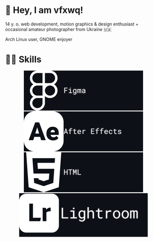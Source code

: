 # 👋 Hey, I am vfxwq!
14 y. o. web development, motion graphics & design enthusiast + occasional amateur photographer from Ukraine 🇺🇦

Arch Linux user, GNOME enjoyer
# 👨‍💻 Skills

<div style="text-align: center;">
  <img src="https://github.com/vfXwq/images-for-readme/blob/main/Frame%201.png" style="width=64px">
  <img src="https://github.com/vfXwq/images-for-readme/blob/main/Frame%202.png" style="display: inline-block;" style="width=64px">
  <img src="https://github.com/vfXwq/images-for-readme/blob/main/Frame%203.png" style="width=64px">
  <img src="https://github.com/vfXwq/images-for-readme/blob/main/Frame%204.png" style="display: inline-block;" style="width=64px">
</div>
